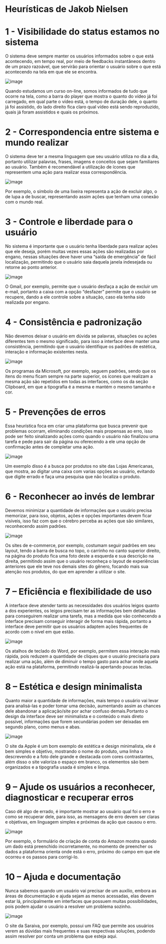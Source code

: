 <h1>Heurísticas de Jakob Nielsen</h1>

<h1>1 - Visibilidade do status estamos no sistema</h1>

O sistema deve sempre manter os usuários informados sobre o que está acontecendo, em tempo real, por meio de feedbacks instantâneos dentro de um prazo razoável, que servirão para orientar o usuário sobre o que está acontecendo na tela em que ele se encontra.

![image](https://github.com/EliezerLopes1/Bertoti/assets/102488914/55611bc3-578c-4243-8663-5f0058e4102a)

Quando estudamos um curso on-line, somos informados de tudo que ocorre na tela, como a barra do player que mostra o quanto do vídeo já foi carregado, em qual parte o vídeo está, o tempo de duração dele, o quanto já foi assistido, do lado direito fica claro qual vídeo está sendo reproduzido, quais já foram assistidos e quais os próximos.

<h1>2 - Correspondencia entre sistema e mundo realizar</h1> 

O sistema deve ter a mesma linguagem que seu usuário utiliza no dia a dia, portanto utilizar palavras, frases, imagens e conceitos que sejam familiares ao usuário. Também é recomendável a utilização de ícones que representem uma ação para realizar essa correspondência.

![image](https://github.com/EliezerLopes1/Bertoti/assets/102488914/7d25232c-fbd4-4b9e-b035-615c838ca66b)

Por exemplo, o símbolo de uma lixeira representa a ação de excluir algo, o de lupa a de buscar, representando assim ações que tenham uma conexão com o mundo real.

<h1>3 - Controle e liberdade para o usuário</h1>

No sistema é importante que o usuário tenha liberdade para realizar ações que ele deseja, porém muitas vezes essas ações são realizadas por engano, nessas situações deve haver uma “saída de emergência” de fácil localização, permitindo que o usuário saia daquela janela indesejada ou retorne ao ponto anterior.

![image](https://github.com/EliezerLopes1/Bertoti/assets/102488914/d67f553e-42f5-4965-8af5-f7ed91f616f4)

O Gmail, por exemplo, permite que o usuário desfaça a ação de excluir um e-mail, portanto a caixa com a opção “desfazer” permite que o usuário se recupere, dando a ele controle sobre a situação, caso ela tenha sido realizada por engano.

<h1>4 - Consistência e padronização</h1>

Não devemos deixar o usuário em dúvida se palavras, situações ou ações diferentes tem o mesmo significado, para isso a interface deve manter uma consistência, permitindo que o usuário identifique os padrões de estética, interação e informação existentes nesta.

![image](https://github.com/EliezerLopes1/Bertoti/assets/102488914/436b0983-4659-4032-899f-82f70ce7b7f2)

Os programas da Microsoft, por exemplo, seguem padrões, sendo que os itens do menu ficam sempre na parte superior, os ícones que realizam a mesma ação são repetidos em todas as interfaces, como os da seção Clipboard, em que a tipografia é a mesma e mantém o mesmo tamanho e cor.

<h1>5 - Prevenções de erros</h1>

Essa heurística foca em criar uma plataforma que busca prevenir que problemas ocorram, eliminando condições mais propensas ao erro, isso pode ser feito sinalizando ações como quando o usuário não finalizou uma tarefa e pede para sair da página ou oferecendo a ele uma opção de confirmação antes de completar uma ação.

![image](https://github.com/EliezerLopes1/Bertoti/assets/102488914/264f81d4-c112-427a-844b-39c0a008187c)

Um exemplo disso é a busca por produtos no site das Lojas Americanas, que mostra, ao digitar uma caixa com varias opções ao usuário, evitando que digite errado e faça uma pesquisa que não localiza o produto.

<h1>6 - Reconhecer ao invés de lembrar</h1>

Devemos minimizar a quantidade de informações que o usuário precisa memorizar, para isso, objetos, ações e opções importantes devem ficar visíveis, isso faz com que o cérebro perceba as ações que são similares, reconhecendo assim padrões.

![image](https://github.com/EliezerLopes1/Bertoti/assets/102488914/e82fc9ff-22c8-45e2-b4d8-e2b6e198ddf0)

Os sites de e-commerce, por exemplo, costumam seguir padrões em seu layout, tendo a barra de busca no topo, o carrinho no canto superior direito, na página do produto fica uma foto deste a esquerda e sua descrição na direita, permitindo assim que o usuário reconheça o layout de experiências anteriores que ele teve nos demais sites do gênero, focando mais sua atenção nos produtos, do que em aprender a utilizar o site.

<h1>7 – Eficiência e flexibilidade de uso</h1>

A interface deve atender tanto as necessidades dos usuários leigos quanto a dos experientes, os leigos precisam ter as informações bem detalhadas para conseguirem realizar uma tarefa, mas a medida que vão conhecendo a interface precisam conseguir interagir de forma mais rápida, portanto a interface deve permitir que os usuários adaptem ações frequentes de acordo com o nível em que estão.

![image](https://github.com/EliezerLopes1/Bertoti/assets/102488914/7e9962ff-a785-463c-8288-1fc6348918f0)

Os atalhos de teclado do Word, por exemplo, permitem essa interação mais rápida, pois reduzem a quantidade de cliques que o usuário precisaria para realizar uma ação, além de diminuir o tempo gasto para achar onde aquela ação está na plataforma, permitindo realizá-la apertando poucas teclas.

<h1>8 – Estética e design minimalista</h1>

Quanto maior a quantidade de informações, mais tempo o usuário vai levar para analisá-las e poder tomar uma decisão, aumentando assim as chances dele abandonar a aplicação/site por achar confuso demais.Portanto o design da interface deve ser minimalista e o conteúdo o mais direto possível, informações que forem secundárias podem ser deixadas em segundo plano, como menus e abas.

![image](https://github.com/EliezerLopes1/Bertoti/assets/102488914/864cafcd-4d33-4d38-8f70-8beac8d9cac0)

O site da Apple é um bom exemplo de estética e design minimalista, ele é bem simples e objetivo, mostrando o nome do produto, uma linha o descrevendo e a foto dele grande e destacada com cores contrastantes, além disso o site valoriza o espaço em branco, os elementos são bem organizados e a tipografia usada é simples e limpa.

<h1>9 – Ajude os usuários a reconhecer, diagnosticar e recuperar erros</h1>

Caso dê algo de errado, é importante mostrar ao usuário qual foi o erro e como se recuperar dele, para isso, as mensagens de erro devem ser claras e objetivas, em linguagem simples e próximas da ação que causou o erro.

![image](https://github.com/EliezerLopes1/Bertoti/assets/102488914/76d2d659-4fe0-4a11-8531-5c261c58c657)

Por exemplo, o formulário de criação de conta do Amazon mostra quando um dado está preenchido incorretamente, no momento de preencher os dados a plataforma orienta onde está o erro, próximo do campo em que ele ocorreu e os passos para corrigi-lo.

<h1>10 – Ajuda e documentação</h1>

Nunca sabemos quando um usuário vai precisar de um auxílio, embora as áreas de documentação e ajuda sejam as menos acessadas, elas devem estar lá, principalmente em interfaces que possuem muitas possibilidades, pois podem ajudar o usuário a resolver um problema sozinho.

![image](https://github.com/EliezerLopes1/Bertoti/assets/102488914/fa48d87c-057c-403d-8faa-c66570784f97)

O site da Saraiva, por exemplo, possui um FAQ que permite aos usuários verem as dúvidas mais frequentes e suas respectivas soluções, podendo assim resolver por conta um problema que esteja aqui.
